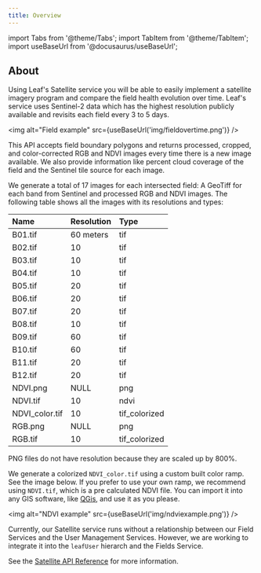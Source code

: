 ```yaml
---
title: Overview
---
```


import Tabs from '@theme/Tabs';
import TabItem from '@theme/TabItem';
import useBaseUrl from '@docusaurus/useBaseUrl';

## About

Using Leaf's Satellite service you will be able to easily implement a satellite imagery program and compare the field health evolution over time. 
Leaf's service uses Sentinel-2 data which has the highest resolution publicly available and revisits each field every 3 to 5 days. 

<img alt="Field example" src={useBaseUrl('img/fieldovertime.png')} />

This API accepts field boundary polygons and returns processed, cropped, and color-corrected RGB and NDVI images every time there is a new image available. 
We also provide information like percent cloud coverage of the field and the Sentinel tile source for each image.

We generate a total of 17 images for each intersected field: A GeoTiff for each band from Sentinel and processed RGB and NDVI images. 
The following table shows all the images with its resolutions and types:

| Name           | Resolution | Type          |
|:---------------|:-----------|:--------------|
| B01.tif        | 60 meters  | tif           |
| B02.tif        | 10         | tif           |
| B03.tif        | 10         | tif           |
| B04.tif        | 10         | tif           |
| B05.tif        | 20         | tif           |
| B06.tif        | 20         | tif           |
| B07.tif        | 20         | tif           |
| B08.tif        | 10         | tif           |
| B09.tif        | 60         | tif           |
| B10.tif        | 60         | tif           |
| B11.tif        | 20         | tif           |
| B12.tif        | 20         | tif           |
| NDVI.png       | NULL       | png           |
| NDVI.tif       | 10         | ndvi          |
| NDVI_color.tif | 10         | tif_colorized |
| RGB.png        | NULL       | png           |
| RGB.tif        | 10         | tif_colorized |

PNG files do not have resolution because they are scaled up by 800%.

We generate a colorized `NDVI_color.tif` using a custom built color ramp. See
the image below. If you prefer to use your own ramp, we recommend using `NDVI.tif`,
which is a pre calculated NDVI file. You can import it into any GIS software,
like [QGis][4], and use it as you please.

<img alt="NDVI example" src={useBaseUrl('img/ndviexample.png')} />

Currently, our Satellite service runs without a relationship between our Field Services and the User Management Services. However, we are working to integrate it into the `leafUser` hierarch and the Fields Service. 

See the [Satellite API Reference][satellite_endpoints] for more information.

[satellite_endpoints]: satellite_endpoints.md
[4]: https://www.qgis.org/en/site/
